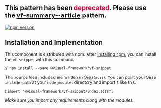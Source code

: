 <h2>This pattern has been <span style="color: rgb(228, 0, 70);">deprecated</span>. Please use the <a class="vf-link" href="../detail/vf-summary-article">vf-summary--article</a> pattern.</h2>

[![npm version](https://badge.fury.io/js/%40visual-framework%2Fvf-snippet.svg)](https://badge.fury.io/js/%40visual-framework%2Fvf-snippet)

## Installation and Implementation

This component is distributed with npm. After [installing npm](https://www.npmjs.com/get-npm), you can install the `vf-snippet` with this command.

```
$ npm install --save @visual-framework/vf-snippet
```

The source files included are written in [Sass](http://sass-lang.com)(`scss`). You can point your Sass `include-path` at your `node_modules` directory and import it like this.

```
@import "@visual-framework/vf-snippet/index.scss";
```

_Make sure you import any requirements along with the modules._
